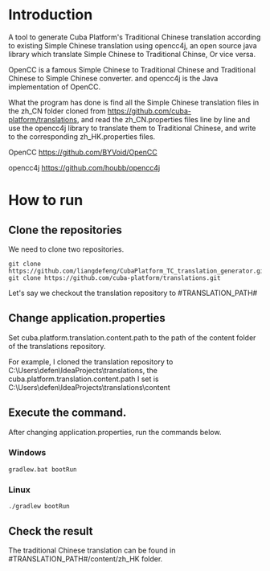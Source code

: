 # Introduction
A tool to generate Cuba Platform's Traditional Chinese translation according to existing Simple Chinese translation using opencc4j, an open source java library which translate Simple Chinese to Traditional Chinse, Or vice versa.

OpenCC is a famous Simple Chinese to Traditional Chinese and Traditional Chinese to Simple Chinese converter. and opencc4j is the Java implementation of OpenCC.

What the program has done is find all the Simple Chinese translation files in the zh_CN folder cloned from https://github.com/cuba-platform/translations, and read the zh_CN.properties files line by line and use the opencc4j library to translate them to Traditional Chinese, and write to the corresponding zh_HK.properties files.

OpenCC
https://github.com/BYVoid/OpenCC

opencc4j
https://github.com/houbb/opencc4j

# How to run
## Clone the repositories
We need to clone two repositories.
```
git clone https://github.com/liangdefeng/CubaPlatform_TC_translation_generator.git
git clone https://github.com/cuba-platform/translations.git

```
Let's say we checkout the translation repository to #TRANSLATION_PATH#

## Change application.properties
Set cuba.platform.translation.content.path to the path of the content folder of the translations repository.

For example, I cloned the translation repository to C:\\Users\\defen\\IdeaProjects\\translations, the cuba.platform.translation.content.path I set is  
C:\\Users\\defen\\IdeaProjects\\translations\\content 

## Execute the command.
After changing application.properties, run the commands below.

### Windows
```
gradlew.bat bootRun 
```
### Linux
```
./gradlew bootRun 
```

## Check the result
The traditional Chinese translation can be found in #TRANSLATION_PATH#/content/zh_HK folder.